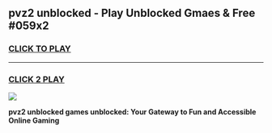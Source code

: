
## pvz2 unblocked - Play Unblocked Gmaes & Free #059x2
<h3>
<a href="https://news.freeplayer.one?title=pvz2_unblocked&ref=03M">CLICK TO PLAY</a></h3>
<hr>

<h3>
<a href="https://news.freeplayer.one?title=pvz2_unblocked&ref=03M">CLICK 2 PLAY</a>
  
</h3>

<a href="https://news.freeplayer.one?title=pvz2_unblocked&ref=03M"><img src="https://clearcache.store/games.png"></a>


**pvz2 unblocked games unblocked: Your Gateway to Fun and Accessible Online Gaming**
